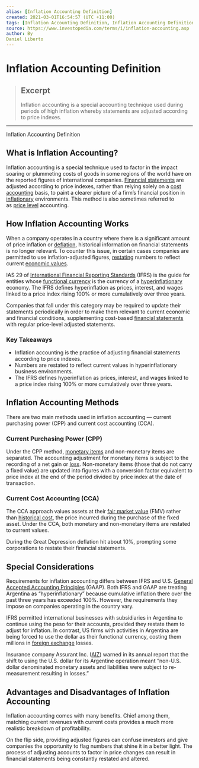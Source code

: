 ```yaml
---
alias: [Inflation Accounting Definition]
created: 2021-03-01T16:54:57 (UTC +11:00)
tags: [Inflation Accounting Definition, Inflation Accounting Definition]
source: https://www.investopedia.com/terms/i/inflation-accounting.asp
author: By
Daniel Liberto
---
```


# Inflation Accounting Definition

> ## Excerpt
> Inflation accounting is a special accounting technique used during periods of high inflation whereby statements are adjusted according to price indexes.

---

Inflation Accounting Definition
## What is Inflation Accounting?

Inflation accounting is a special technique used to factor in the impact soaring or plummeting costs of goods in some regions of the world have on the reported figures of international companies. [Financial statements](https://www.investopedia.com/terms/f/financial-statements.asp) are adjusted according to price indexes, rather than relying solely on a [cost accounting](https://www.investopedia.com/terms/c/cost-accounting.asp) basis, to paint a clearer picture of a firm’s financial position in [inflationary](https://www.investopedia.com/terms/i/inflation.asp) environments. This method is also sometimes referred to as [price level](https://www.investopedia.com/terms/p/price_level.asp) accounting.

## How Inflation Accounting Works

When a company operates in a country where there is a significant amount of price inflation or [deflation](https://www.investopedia.com/terms/d/deflation.asp), historical information on financial statements is no longer relevant. To counter this issue, in certain cases companies are permitted to use inflation-adjusted figures, [restating](https://www.investopedia.com/terms/r/restatement.asp) numbers to reflect current [economic values](https://www.investopedia.com/terms/e/economic-value.asp).

IAS 29 of [International Financial Reporting Standards](https://www.investopedia.com/terms/i/ifrs.asp) (IFRS) is the guide for entities whose [functional currency](https://www.investopedia.com/terms/f/functional-currency.asp) is the currency of a [hyperinflationary](https://www.investopedia.com/terms/h/hyperinflation.asp) economy. The IFRS defines hyperinflation as prices, interest, and wages linked to a price index rising 100% or more cumulatively over three years.

Companies that fall under this category may be required to update their statements periodically in order to make them relevant to current economic and financial conditions, supplementing cost-based [financial statements](https://www.investopedia.com/articles/basics/06/financialreporting.asp) with regular price-level adjusted statements. 

### Key Takeaways

-   Inflation accounting is the practice of adjusting financial statements according to price indexes.
-   Numbers are restated to reflect current values in hyperinflationary business environments.
-   The IFRS defines hyperinflation as prices, interest, and wages linked to a price index rising 100% or more cumulatively over three years.

## Inflation Accounting Methods

There are two main methods used in inflation accounting — current purchasing power (CPP) and current cost accounting (CCA). 

### Current Purchasing Power (CPP)

Under the CPP method, [monetary items](https://www.investopedia.com/terms/m/monetary-item.asp) and non-monetary items are separated. The accounting adjustment for monetary items is subject to the recording of a net gain or [loss](https://www.investopedia.com/terms/n/netloss.asp). Non-monetary items (those that do not carry a fixed value) are updated into figures with a conversion factor equivalent to price index at the end of the period divided by price index at the date of transaction.

### Current Cost Accounting (CCA)

The CCA approach values assets at their [fair market value](https://www.investopedia.com/terms/f/fairmarketvalue.asp) (FMV) rather than [historical cost](https://www.investopedia.com/terms/h/historical-cost.asp), the price incurred during the purchase of the fixed asset. Under the CCA, both monetary and non-monetary items are restated to current values.

During the Great Depression deflation hit about 10%, prompting some corporations to restate their financial statements.

## Special Considerations

Requirements for inflation accounting differs between IFRS and U.S. [General Accepted Accounting Principles](https://www.investopedia.com/terms/g/gaap.asp) (GAAP). Both IFRS and GAAP are treating Argentina as “hyperinflationary” because cumulative inflation there over the past three years has exceeded 100%. However, the requirements they impose on companies operating in the country vary.

IFRS permitted international businesses with subsidiaries in Argentina to continue using the peso for their accounts, provided they restate them to adjust for inflation. In contrast, US firms with activities in Argentina are being forced to use the dollar as their functional currency, costing them millions in [foreign exchange](https://www.investopedia.com/terms/f/foreign-exchange.asp) losses.

Insurance company Assurant Inc. ([AIZ](https://www.investopedia.com/markets/quote?tvwidgetsymbol=aiz)) warned in its annual report that the shift to using the U.S. dollar for its Argentine operation meant “non-U.S. dollar denominated monetary assets and liabilities were subject to re-measurement resulting in losses.”

## Advantages and Disadvantages of Inflation Accounting

Inflation accounting comes with many benefits. Chief among them, matching current revenues with current costs provides a much more realistic breakdown of profitability.

On the flip side, providing adjusted figures can confuse investors and give companies the opportunity to flag numbers that shine it in a better light. The process of adjusting accounts to factor in price changes can result in financial statements being constantly restated and altered.
